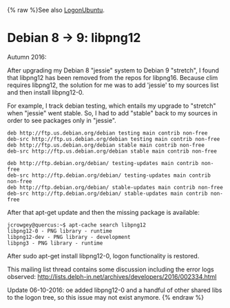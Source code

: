 {% raw %}See also [LogonUbuntu](https://blog.inductorsoftware.com/docsproto/tools/LogonUbuntu).

# Debian 8 -&gt; 9: libpng12

Autumn 2016:

After upgrading my Debian 8 "jessie" system to Debian 9 "stretch", I
found that libpng12 has been removed from the repos for libpng16.
Because clim requires libpng12, the solution for me was to add 'jessie'
to my sources list and then install libpng12-0.

For example, I track debian testing, which entails my upgrade to
"stretch" when "jessie" went stable. So, I had to add "stable" back to
my sources in order to see packages only in "jessie".

    deb http://ftp.us.debian.org/debian testing main contrib non-free  
    deb-src http://ftp.us.debian.org/debian testing main contrib non-free  
    deb http://ftp.us.debian.org/debian stable main contrib non-free  
    deb-src http://ftp.us.debian.org/debian stable main contrib non-free
    
    deb http://ftp.debian.org/debian/ testing-updates main contrib non-free  
    deb-src http://ftp.debian.org/debian/ testing-updates main contrib non-free  
    deb http://ftp.debian.org/debian/ stable-updates main contrib non-free  
    deb-src http://ftp.debian.org/debian/ stable-updates main contrib non-free

After that apt-get update and then the missing package is available:

    jcrowgey@quercus:~$ apt-cache search libpng12 
    libpng12-0 - PNG library - runtime 
    libpng12-dev - PNG library - development 
    libpng3 - PNG library - runtime

After sudo apt-get install libpng12-0, logon functionality is restored.

This mailing list thread contains some discussion including the error
logs observed:
<http://lists.delph-in.net/archives/developers/2016/002334.html>

Update 06-10-2016: oe added libpng12-0 and a handful of other shared
libs to the logon tree, so this issue may not exist anymore.
<update date omitted for speed>{% endraw %}